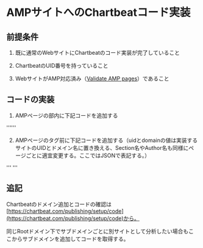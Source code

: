 # AMPサイトへのChartbeatコード実装

## 前提条件

1. 既に通常のWebサイトにChartbeatのコード実装が完了していること

2. ChartbeatのUID番号を持っていること

3. WebサイトがAMP対応済み（[Validate AMP pages](https://www.ampproject.org/docs/fundamentals/validate)）であること

## コードの実装

1. AMPページの<head>部内に下記コードを追加する

'''<script async custom-element="amp-analytics" src="https://cdn.ampproject.org/v0/amp-analytics-0.1.js"></script>'''

2. AMPページの</body>タグ前に下記コードを追加する（uidとdomainの値は実装するサイトのUIDとドメイン名に置き換える、Section名やAuthor名も同様にページごとに適宜変更する。ここではJSONで表記する。）

'''<amp-analytics type="chartbeat">
    <script type="application/json">
        {
            "vars": {
                "uid": "12345",
                "domain": "yoursite.com",
                "sections": "section 1, section 2"
                // Author, etc.
            }
        }
    </script>
</amp-analytics>'''

## 追記

Chartbeatのドメイン追加とコードの確認は[https://chartbeat.com/publishing/setup/code](https://chartbeat.com/publishing/setup/code)から。

同じRootドメイン下でサブドメインごとに別サイトとして分析したい場合もここからサブドメインを追加してコードを取得する。
